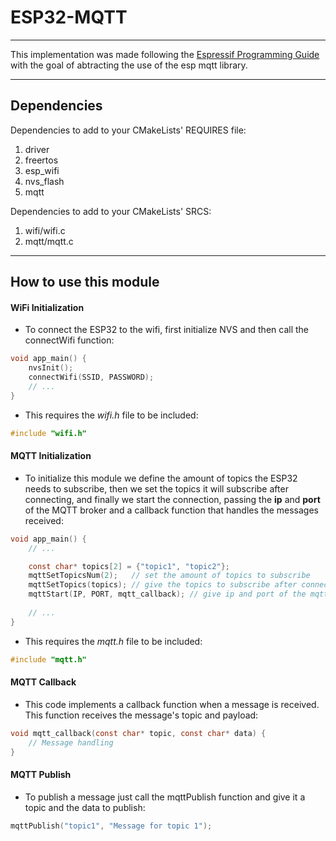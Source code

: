 # ESP32-MQTT
---

This implementation was made following the [Espressif Programming Guide](https://docs.espressif.com/projects/esp-idf/en/stable/esp32/api-reference/protocols/mqtt.html) with the goal of abtracting the use of the esp mqtt library.

---
## Dependencies
Dependencies to add to your CMakeLists' REQUIRES file:
1. driver
2. freertos
3. esp_wifi
4. nvs_flash
5. mqtt

Dependencies to add to your CMakeLists' SRCS:
1. wifi/wifi.c
2. mqtt/mqtt.c

---
## How to use this module

#### WiFi Initialization
- To connect the ESP32 to the wifi, first initialize NVS and then call the connectWifi function:

```c
void app_main() {
    nvsInit();
    connectWifi(SSID, PASSWORD);
    // ...
}
```

- This requires the *wifi.h* file to be included:

```c
#include "wifi.h"
```

#### MQTT Initialization
- To initialize this module we define the amount of topics the ESP32 needs to subscribe, then we set the topics it will subscribe after connecting, and finally we start the connection, passing the **ip** and **port** of the MQTT broker and a callback function that handles the messages received:  

```c
void app_main() {
    // ...

    const char* topics[2] = {"topic1", "topic2"};
    mqttSetTopicsNum(2);   // set the amount of topics to subscribe
    mqttSetTopics(topics); // give the topics to subscribe after connection
    mqttStart(IP, PORT, mqtt_callback); // give ip and port of the mqtt broker and a callback function to handle received messages
    
    // ...
}
```

- This requires the *mqtt.h* file to be included:

```c
#include "mqtt.h"
```

#### MQTT Callback
- This code implements a callback function when a message is received. This function receives the message's topic and payload:

```c
void mqtt_callback(const char* topic, const char* data) {
    // Message handling
}
```

#### MQTT Publish
- To publish a message just call the mqttPublish function and give it a topic and the data to publish:

```c
mqttPublish("topic1", "Message for topic 1");
```
